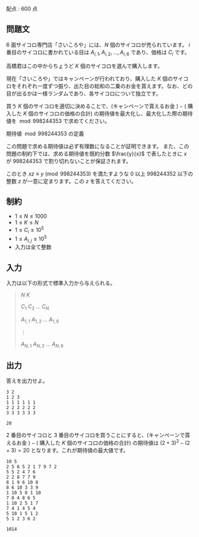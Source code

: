 配点 : $600$ 点

## 問題文

$6$ 面サイコロ専門店「さいころや」には、$N$ 個のサイコロが売られています。 $i$ 番目のサイコロに書かれている目は $A_{i,1},A_{i,2},\ldots,A_{i,6}$ であり、価格は $C_i$ です。

高橋君はこの中からちょうど $K$ 個のサイコロを選んで購入します。

現在「さいころや」ではキャンペーンが行われており、購入した $K$ 個のサイコロをそれぞれ一度ずつ振り、出た目の総和の二乗のお金を貰えます。なお、どの目が出るかは一様ランダムであり、各サイコロについて独立です。

買う $K$ 個のサイコロを適切に決めることで、$($キャンペーンで貰えるお金 $)-($ 購入した $K$ 個のサイコロの価格の合計$)$ の期待値を最大化し、最大化した際の期待値を $\bmod 998244353$ で求めてください。

期待値 $\bmod 998244353$ の定義

この問題で求める期待値は必ず有理数になることが証明できます。
また、この問題の制約下では、求める期待値を既約分数 $\frac{y}{x}$ で表したときに $x$ が $998244353$ で割り切れないことが保証されます。

このとき $xz \equiv y \pmod{998244353}$ を満たすような $0$ 以上 $998244352$ 以下の整数 $z$ が一意に定まります。この $z$ を答えてください。

## 制約

- $1 \leq N \leq 1000$
- $1 \leq K \leq N$
- $1 \leq C_i \leq 10^5$
- $1 \leq A_{i,j} \leq 10^5$
- 入力は全て整数

## 入力

入力は以下の形式で標準入力から与えられる。

> $N$ $K$
> 
> $C_1$ $C_2$ $\ldots$ $C_N$
> 
> $A_{1,1}$ $A_{1,2}$ $\ldots$ $A_{1,6}$
> 
> $\vdots$
> 
> $A_{N,1}$ $A_{N,2}$ $\ldots$ $A_{N,6}$

## 出力

答えを出力せよ。

```input1
3 2
1 2 3
1 1 1 1 1 1
2 2 2 2 2 2
3 3 3 3 3 3
```

```output1
20
```

$2$ 番目のサイコロと $3$ 番目のサイコロを買うことにすると、$($キャンペーンで貰えるお金 $)-($ 購入した $K$ 個のサイコロの価格の合計$)$ の期待値は $(2 + 3)^2 - (2 + 3) = 20$ となります。これが期待値の最大値です。

```input2
10 5
2 5 6 5 2 1 7 9 7 2
5 5 2 4 7 6
2 2 8 7 7 9
8 1 9 6 10 8
8 6 10 3 3 9
1 10 5 8 1 10
7 8 4 8 6 5
1 10 2 5 1 7
7 4 1 4 5 4
5 10 1 5 1 2
5 1 2 3 6 2
```

```output2
1014
```